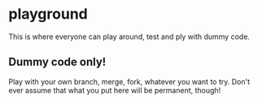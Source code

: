 # playground
This is where everyone can play around, test and ply with dummy code.

##  Dummy code only!
Play with your own branch, merge, fork, whatever you want to try. Don't ever assume that what you put here will be permanent, though!

